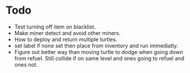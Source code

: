 # Todo
 
- Test turning off item on blacklist.<br>
- Make miner detect and avoid other miners.<br>
- How to deploy and return multiple turtles.<br>
- set label if none set then place from inventory and run immediatly.<br>
- Figure out better way than moving turtle to dodge when going down from refuel. Still collide if on same level and ones going to refuel and ones not.<br>
